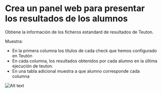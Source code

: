 # Crea un panel web para presentar los resultados de los alumnos

Obtiene la información de los ficheros estandard de resultados de Teuton.

Muestra:
  - En la primera columna los títulos de cada check que hemos configurado en Teutón
  - En cada columna, los resultados obtenidos por cada alumno en la última ejecución de teuton.
  - En una tabla adicional muestra a que alumno corresponde cada columna
  
  ![Alt text](schema.jpg?raw=true "Title")
